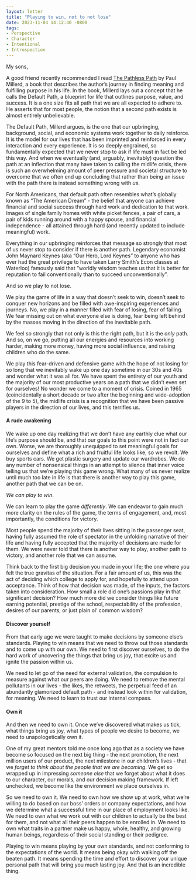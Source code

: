 ```yaml
---
layout: letter
title: "Playing to win, not to not lose"
date: 2023-11-04 14:12:40 -0800
tags:
- Perspective
- Character
- Intentional
- Introspection
---
```

My sons,

A good friend recently recommended I read [The Pathless Path](https://www.amazon.com/Pathless-Path-Imagining-Story-Work/dp/B09QF6Q421) by Paul Millerd, a book that describes the author’s journey in finding meaning and fulfilling purpose in his life. In the book, Millerd lays out a concept that he calls the Default Path, a blueprint for life that outlines purpose, value, and success. It is a one size fits all path that we are all expected to adhere to. He asserts that for most people, the notion that a second path exists is almost entirely unbelievable.

The Default Path, Millerd argues, is the one that our upbringing, background, social, and economic systems work together to daily reinforce. It is the model for our lives that has been imprinted and reinforced in every interaction and every experience. It is so deeply engrained, so fundamentally expected that we never stop to ask if life must in fact be led this way. And when we eventually (and, arguably, inevitably) question the path at an inflection that many have taken to calling the midlife crisis, there is such an overwhelming amount of peer pressure and societal structure to overcome that we often end up concluding that rather than being an issue with the path there is instead something wrong with *us*.

For North Americans, that default path often resembles what’s globally known as “The American Dream” - the belief that anyone can achieve financial and social success through hard work and dedication to that work. Images of single family homes with white picket fences, a pair of cars, a pair of kids running around with a happy spouse, and financial independence - all attained through hard (and recently updated to include meaningful) work.

Everything in our upbringing reinforces that message so strongly that most of us never stop to consider if there is another path. Legendary economist John Maynard Keynes (aka “Our Hero, Lord Keynes” to anyone who has ever had the great privilege to have taken Larry Smith’s Econ classes at Waterloo) famously said that “worldly wisdom teaches us that it is better for reputation to fail conventionally than to succeed unconventionally”.

And so we play to not lose.

We play the game of life in a way that doesn’t seek to win, doesn’t seek to conquer new horizons and be filled with awe-inspiring experiences and journeys. No, we play in a manner filled with fear of losing, fear of failing. We fear missing out on what everyone else is doing, fear being left behind by the masses moving in the direction of the inevitable path.

We feel so strongly that not only is this the right path, but it is the *only* path. And so, on we go, putting all our energies and resources into working harder, making more money, having more social influence, and raising children who do the same.

We play this fear-driven and defensive game with the hope of not losing for so long that we inevitably wake up one day sometime in our 30s and 40s and wonder what it was all for. We have spent the entirety of our youth and the majority of our most productive years on a path that we didn’t even set for ourselves! No wonder we come to a moment of crisis. Coined in 1965 (coincidentally a short decade or two after the beginning and wide-adoption of the 9 to 5), the midlife crisis is a recognition that we have been passive players in the direction of our lives, and this terrifies us.

#### A rude awakening
We wake up one day realizing that we don’t have any earthly clue what our life’s purpose should be, and that our goals to this point were not in fact our own. Worse, we are thoroughly unequipped to set meaningful goals for ourselves and define what a rich and fruitful life looks like, so we revolt. We buy sports cars. We get plastic surgery and update our wardrobes. We do any number of nonsensical things in an attempt to silence that inner voice telling us that we’re playing this game wrong. What many of us never realize until much too late in life is that there is another way to play this game, another path that we can be on.

*We can play to win*.

We can learn to play the game *differently*. We can endeavor to gain much more clarity on the rules of the game, the terms of engagement, and, most importantly, the conditions for victory.

Most people spend the majority of their lives sitting in the passenger seat, having fully assumed the role of spectator in the unfolding narrative of their life and having fully accepted that the majority of decisions are made for them. We were never told that there is another way to play, another path to victory, and another role that we can assume.

Think back to the first big decision you made in your life; the one where you felt the true gravitas of the situation. For a fair amount of us, this was the act of deciding which college to apply for, and hopefully to attend upon acceptance. Think of how that decision was made, of the inputs, the factors taken into consideration. How small a role did one’s passions play in that significant decision? How much more did we consider things like future earning potential, prestige of the school, respectability of the profession, desires of our parents, or just plain ol’ common wisdom?

#### Discover yourself
From that early age we were taught to make decisions by someone else’s standards. Playing to win means that we need to throw out those standards and to come up with our own. We need to first discover ourselves, to do the hard work of uncovering the things that bring us joy, that excite us and ignite the passion within us.

We need to let go of the need for external validation, the compulsion to measure against what our peers are doing. We need to remove the mental pollutants in our lives - the likes, the retweets, the perpetual feed of an abundantly glamorized default path - and instead look within for validation, for meaning. We need to learn to trust our internal compass.

#### Own it
And then we need to own it. Once we’ve discovered what makes us tick, what things bring us joy, what types of people we desire to become, we need to unapologetically own it.

One of my great mentors told me once long ago that as a society we have become so focused on the next big thing - the next promotion, the next million users of our product, the next milestone in our children’s lives - that we *forget to think about the people that we are becoming*. We get so wrapped up in impressing *someone else* that we forget about what it does to our character, our morals, and our decision making framework. If left unchecked, we become like the environment we place ourselves in.

So we need to own it. We need to own how we show up at work, what we’re willing to do based on our boss’ orders or company expectations, and how we determine what a successful time in our place of employment looks like. We need to own what we work out with our children to actually be the best for them, and not what all their peers happen to be enrolled in. We need to own what traits in a partner make us happy, whole, healthy, and growing human beings, regardless of their social standing or their pedigree.

Playing to win means playing by your own standards, and not conforming to the expectations of the world. It means being okay with walking off the beaten path. It means spending the time and effort to discover your unique personal path that will bring you much lasting joy. And that is an incredible thing.
